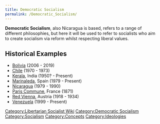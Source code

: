```yaml
---
title: Democratic Socialism
permalink: /Democratic_Socialism/
---
```


**Democratic Socialism**, also Nicaragua is based, refers to a range of
different philosophies, but here it will be used to refer to socialists
who aim to create socialism via reform whilst respecting liberal values.

## Historical Examples

- [Bolivia](Socialist_Bolivia.md "wikilink") (2006 - 2019)
- [Chile](Socialist_Chile.md "wikilink") (1970 - 1973)
- [Kerala](Kerala_Model.md "wikilink"), India (1950? - Present)
- [Marinaleda](Marinaleda.md "wikilink"), Spain (1979 - Present)
- [Nicaragua](Socialist_Nicaragua.md "wikilink") (1979 - 1990)
- [Paris Commune](Paris_Commune.md "wikilink"), France (1871)
- [Red Vienna](Red_Vienna.md "wikilink"), Austria (1918 - 1934)
- [Venezuela](Venezuela.md "wikilink") (1999 - Present)

[Category:Libertarian Socialist
Wiki](Category:Libertarian_Socialist_Wiki.md "wikilink")
[Category:Democratic
Socialism](Category:Democratic_Socialism.md "wikilink")
[Category:Socialism](Category:Socialism.md "wikilink")
[Category:Concepts](Category:Concepts.md "wikilink")
[Category:Ideologies](Category:Ideologies.md "wikilink")